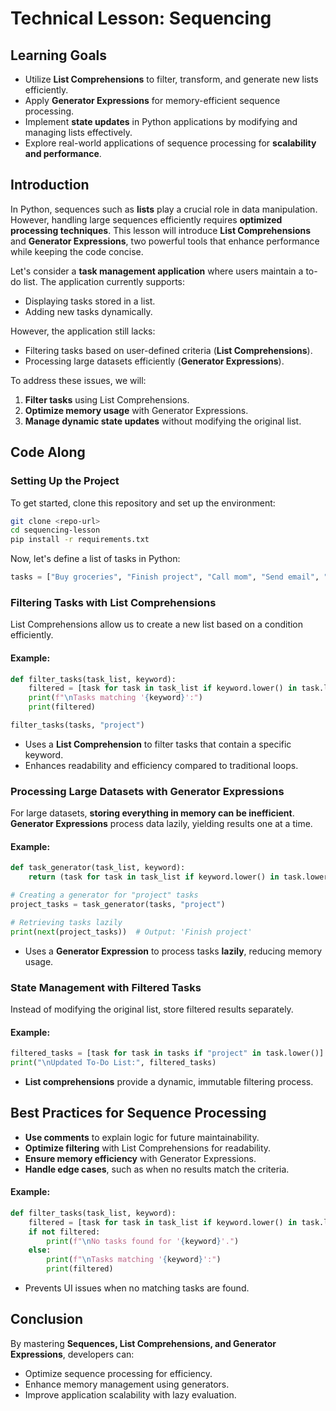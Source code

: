 # Technical Lesson: Sequencing

## Learning Goals

- Utilize **List Comprehensions** to filter, transform, and generate new lists efficiently.
- Apply **Generator Expressions** for memory-efficient sequence processing.
- Implement **state updates** in Python applications by modifying and managing lists effectively.
- Explore real-world applications of sequence processing for **scalability and performance**.

## Introduction

In Python, sequences such as **lists** play a crucial role in data manipulation. However, handling large sequences efficiently requires **optimized processing techniques**. This lesson will introduce **List Comprehensions** and **Generator Expressions**, two powerful tools that enhance performance while keeping the code concise.

Let's consider a **task management application** where users maintain a to-do list. The application currently supports:

- Displaying tasks stored in a list.
- Adding new tasks dynamically.

However, the application still lacks:

- Filtering tasks based on user-defined criteria (**List Comprehensions**).
- Processing large datasets efficiently (**Generator Expressions**).

To address these issues, we will:

1. **Filter tasks** using List Comprehensions.
2. **Optimize memory usage** with Generator Expressions.
3. **Manage dynamic state updates** without modifying the original list.

## Code Along

### Setting Up the Project

To get started, clone this repository and set up the environment:

```sh
git clone <repo-url>
cd sequencing-lesson
pip install -r requirements.txt
```

Now, let's define a list of tasks in Python:

```python
tasks = ["Buy groceries", "Finish project", "Call mom", "Send email", "Clean room"]
```

### Filtering Tasks with List Comprehensions

List Comprehensions allow us to create a new list based on a condition efficiently.

#### Example:

```python
def filter_tasks(task_list, keyword):
    filtered = [task for task in task_list if keyword.lower() in task.lower()]
    print(f"\nTasks matching '{keyword}':")
    print(filtered)

filter_tasks(tasks, "project")
```

- Uses a **List Comprehension** to filter tasks that contain a specific keyword.
- Enhances readability and efficiency compared to traditional loops.

### Processing Large Datasets with Generator Expressions

For large datasets, **storing everything in memory can be inefficient**. **Generator Expressions** process data lazily, yielding results one at a time.

#### Example:

```python
def task_generator(task_list, keyword):
    return (task for task in task_list if keyword.lower() in task.lower())

# Creating a generator for "project" tasks
project_tasks = task_generator(tasks, "project")

# Retrieving tasks lazily
print(next(project_tasks))  # Output: 'Finish project'
```

- Uses a **Generator Expression** to process tasks **lazily**, reducing memory usage.

### State Management with Filtered Tasks

Instead of modifying the original list, store filtered results separately.

#### Example:

```python
filtered_tasks = [task for task in tasks if "project" in task.lower()]
print("\nUpdated To-Do List:", filtered_tasks)
```

- **List comprehensions** provide a dynamic, immutable filtering process.

## Best Practices for Sequence Processing

- **Use comments** to explain logic for future maintainability.
- **Optimize filtering** with List Comprehensions for readability.
- **Ensure memory efficiency** with Generator Expressions.
- **Handle edge cases**, such as when no results match the criteria.

#### Example:

```python
def filter_tasks(task_list, keyword):
    filtered = [task for task in task_list if keyword.lower() in task.lower()]
    if not filtered:
        print(f"\nNo tasks found for '{keyword}'.")
    else:
        print(f"\nTasks matching '{keyword}':")
        print(filtered)
```

- Prevents UI issues when no matching tasks are found.

## Conclusion

By mastering **Sequences, List Comprehensions, and Generator Expressions**, developers can:

- Optimize sequence processing for efficiency.
- Enhance memory management using generators.
- Improve application scalability with lazy evaluation.


